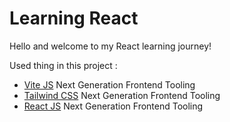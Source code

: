 # Learning React

Hello and welcome to my React learning journey!

Used thing in this project :
- [Vite JS](https://vitejs.dev/) Next Generation Frontend Tooling
- [Tailwind CSS](https://tailwindcss.com/) Next Generation Frontend Tooling
- [React JS](https://react.dev/) Next Generation Frontend Tooling